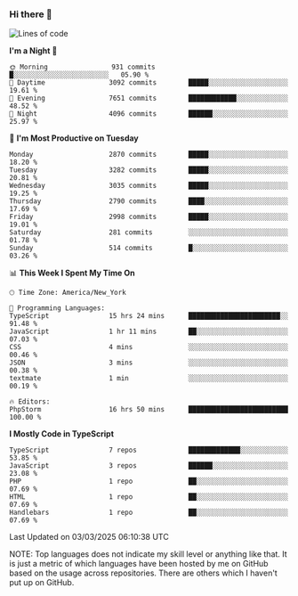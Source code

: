 ### Hi there 👋

<!--
**LynxJinxxy/LynxJinxxy** is a ✨ _special_ ✨ repository because its `README.md` (this file) appears on your GitHub profile.

Here are some ideas to get you started:

- 🔭 I’m currently working on ...
- 🌱 I’m currently learning ...
- 👯 I’m looking to collaborate on ...
- 🤔 I’m looking for help with ...
- 💬 Ask me about ...
- 📫 How to reach me: ...
- 😄 Pronouns: ...
- ⚡ Fun fact: ...
-->

<!--START_SECTION:waka-->
![Lines of code](https://img.shields.io/badge/From%20Hello%20World%20I%27ve%20Written-24.7%20million%20lines%20of%20code-blue)

**I'm a Night 🦉** 

```text
🌞 Morning                931 commits         █░░░░░░░░░░░░░░░░░░░░░░░░   05.90 % 
🌆 Daytime                3092 commits        █████░░░░░░░░░░░░░░░░░░░░   19.61 % 
🌃 Evening                7651 commits        ████████████░░░░░░░░░░░░░   48.52 % 
🌙 Night                  4096 commits        ██████░░░░░░░░░░░░░░░░░░░   25.97 % 
```
📅 **I'm Most Productive on Tuesday** 

```text
Monday                   2870 commits        █████░░░░░░░░░░░░░░░░░░░░   18.20 % 
Tuesday                  3282 commits        █████░░░░░░░░░░░░░░░░░░░░   20.81 % 
Wednesday                3035 commits        █████░░░░░░░░░░░░░░░░░░░░   19.25 % 
Thursday                 2790 commits        ████░░░░░░░░░░░░░░░░░░░░░   17.69 % 
Friday                   2998 commits        █████░░░░░░░░░░░░░░░░░░░░   19.01 % 
Saturday                 281 commits         ░░░░░░░░░░░░░░░░░░░░░░░░░   01.78 % 
Sunday                   514 commits         █░░░░░░░░░░░░░░░░░░░░░░░░   03.26 % 
```


📊 **This Week I Spent My Time On** 

```text
🕑︎ Time Zone: America/New_York

💬 Programming Languages: 
TypeScript               15 hrs 24 mins      ███████████████████████░░   91.48 % 
JavaScript               1 hr 11 mins        ██░░░░░░░░░░░░░░░░░░░░░░░   07.03 % 
CSS                      4 mins              ░░░░░░░░░░░░░░░░░░░░░░░░░   00.46 % 
JSON                     3 mins              ░░░░░░░░░░░░░░░░░░░░░░░░░   00.38 % 
textmate                 1 min               ░░░░░░░░░░░░░░░░░░░░░░░░░   00.19 % 

🔥 Editors: 
PhpStorm                 16 hrs 50 mins      █████████████████████████   100.00 % 
```

**I Mostly Code in TypeScript** 

```text
TypeScript               7 repos             █████████████░░░░░░░░░░░░   53.85 % 
JavaScript               3 repos             ██████░░░░░░░░░░░░░░░░░░░   23.08 % 
PHP                      1 repo              ██░░░░░░░░░░░░░░░░░░░░░░░   07.69 % 
HTML                     1 repo              ██░░░░░░░░░░░░░░░░░░░░░░░   07.69 % 
Handlebars               1 repo              ██░░░░░░░░░░░░░░░░░░░░░░░   07.69 % 
```




 Last Updated on 03/03/2025 06:10:38 UTC
<!--END_SECTION:waka-->
NOTE: Top languages does not indicate my skill level or anything like that. It is just a metric of which languages have been hosted by me on GitHub based on the usage across repositories. There are others which I haven't put up on GitHub.
